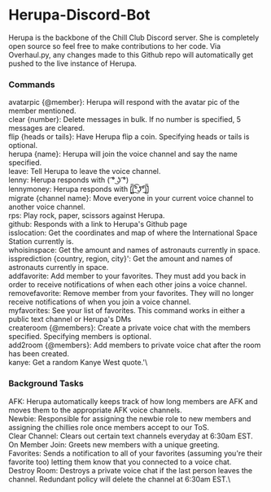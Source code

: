 # Herupa-Discord-Bot

Herupa is the backbone of the Chill Club Discord server. She is completely open source so feel free to make contributions to her code. Via Overhaul.py, any changes made to this Github repo will automatically get pushed to the live instance of Herupa.

### Commands
avatarpic {@member}: Herupa will respond with the avatar pic of the member mentioned.\
clear {number}: Delete messages in bulk. If no number is specified, 5 messages are cleared.\
flip {heads or tails}: Have Herupa flip a coin. Specifying heads or tails is optional.\
herupa {name}: Herupa will join the voice channel and say the name specified.\
leave: Tell Herupa to leave the voice channel.\
lenny: Herupa responds with ( ͡° ͜ʖ ͡°)\
lennymoney: Herupa responds with [̲̅$̲̅(̲̅ ͡° ͜ʖ ͡°̲̅)̲̅$̲̅]\
migrate {channel name}: Move everyone in your current voice channel to another voice channel.\
rps: Play rock, paper, scissors against Herupa.\
github: Responds with a link to Herupa's Github page\
isslocation: Get the coordinates and map of where the International Space Station currently is.\
whoisinspace: Get the amount and names of astronauts currently in space.\
issprediction {country, region, city}': Get the amount and names of astronauts currently in space.\
addfavorite: Add member to your favorites. They must add you back in order to receive notifications of when each other joins a voice channel.\
removefavorite: Remove member from your favorites. They will no longer receive notifications of when you join a voice channel.\
myfavorites: See your list of favorites. This command works in either a public text channel or Herupa's DMs\
createroom {@members}: Create a private voice chat with the members specified. Specifying members is optional.\
add2room {@members}: Add members to private voice chat after the room has been created.\
kanye: Get a random Kanye West quote.'\

### Background Tasks
AFK: Herupa automatically keeps track of how long members are AFK and moves them to the appropriate AFK voice channels.\
Newbie: Responsible for assigning the newbie role to new members and assigning the chillies role once members accept to our ToS.\
Clear Channel: Clears out certain text channels everyday at 6:30am EST.\
On Member Join: Greets new members with a unique greeting.\
Favorites: Sends a notification to all of your favorites (assuming you're their favorite too) letting them know that you connected to a voice chat.\
Destroy Room: Destroys a private voice chat if the last person leaves the channel. Redundant policy will delete the channel at 6:30am EST.\
